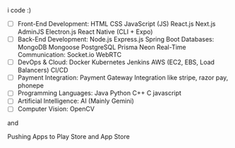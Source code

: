 i code :)

- [ ] Front-End Development:
HTML
CSS
JavaScript (JS)
React.js
Next.js
AdminJS
Electron.js
React Native (CLI + Expo)
- [ ] Back-End Development:
Node.js
Express.js
Spring Boot
Databases:
MongoDB
Mongoose
PostgreSQL
Prisma Neon
Real-Time Communication:
Socket.io
WebRTC
- [ ] DevOps & Cloud:
Docker
Kubernetes
Jenkins
AWS (EC2, EBS, Load Balancers)
CI/CD
- [ ] Payment Integration:
Payment Gateway Integration like stripe, razor pay, phonepe
- [ ] Programming Languages:
Java
Python
C++
C
javascript
- [ ] Artificial Intelligence:
AI (Mainly Gemini)
- [ ] Computer Vision:
OpenCV

and

Pushing Apps to Play Store and App Store
